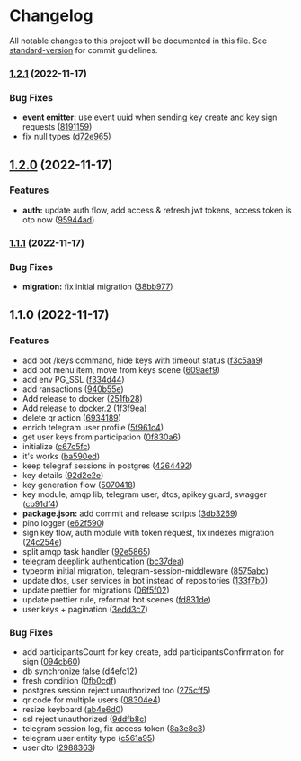 # Changelog

All notable changes to this project will be documented in this file. See [standard-version](https://github.com/conventional-changelog/standard-version) for commit guidelines.

### [1.2.1](https://github.com/tookey-io/backend/compare/v1.2.0...v1.2.1) (2022-11-17)


### Bug Fixes

* **event emitter:** use event uuid when sending key create and key sign requests ([8191159](https://github.com/tookey-io/backend/commit/8191159ca5a0bdb029b483ef39f30f4c336f9898))
* fix null types ([d72e965](https://github.com/tookey-io/backend/commit/d72e9655d52ea279cdf8b537aabdff619e077ef3))

## [1.2.0](https://github.com/tookey-io/backend/compare/v1.1.1...v1.2.0) (2022-11-17)


### Features

* **auth:** update auth flow, add access & refresh jwt tokens, access token is otp now ([95944ad](https://github.com/tookey-io/backend/commit/95944ad5ef92a065297736ffd95eca973bb59602))

### [1.1.1](https://github.com/tookey-io/backend/compare/v1.1.0...v1.1.1) (2022-11-17)


### Bug Fixes

* **migration:** fix initial migration ([38bb977](https://github.com/tookey-io/backend/commit/38bb9777b562bbde690dd0c0f73e7bf9f9f5c1bc))

## 1.1.0 (2022-11-17)


### Features

* add bot /keys command, hide keys with timeout status ([f3c5aa9](https://github.com/tookey-io/backend/commit/f3c5aa94fdff1b6501c227695258d833a6b24eb4))
* add bot menu item, move from keys scene ([609aef9](https://github.com/tookey-io/backend/commit/609aef9de11300a1a21496d830c5179656c6d04f))
* add env PG_SSL ([f334d44](https://github.com/tookey-io/backend/commit/f334d448984a231d620ce5ab65cdad3b1ab7d3dd))
* add ransactions ([940b55e](https://github.com/tookey-io/backend/commit/940b55e6a3a9bc346fc406be4d241c4e4fb5da95))
* Add release to docker ([251fb28](https://github.com/tookey-io/backend/commit/251fb2894bbb245420ad7e9f8df829bdae20f41c))
* Add release to docker.2 ([1f3f9ea](https://github.com/tookey-io/backend/commit/1f3f9ea8dfcd0dd439e39897d54c9615f194c8c3))
* delete qr action ([6934189](https://github.com/tookey-io/backend/commit/6934189265dab1fae962aa5a48a055816c8b2c8e))
* enrich telegram user profile ([5f961c4](https://github.com/tookey-io/backend/commit/5f961c4d5ebedf6b101e6f8673c7ceb8c892c819))
* get user keys from participation ([0f830a6](https://github.com/tookey-io/backend/commit/0f830a63099146ee478ea3539e4d462aa2e5cbda))
* initialize ([c67c5fc](https://github.com/tookey-io/backend/commit/c67c5fcf99a1b8374d9d98d856ecb00a026b23fc))
* it's works ([ba590ed](https://github.com/tookey-io/backend/commit/ba590ed151c61980c121672efcf158c424694c00))
* keep telegraf sessions in postgres ([4264492](https://github.com/tookey-io/backend/commit/4264492d92637f977c370f3c7cd6739fdf0652bb))
* key details ([92d2e2e](https://github.com/tookey-io/backend/commit/92d2e2ea16ab96ff5d3748194c75efb752e0b881))
* key generation flow ([5070418](https://github.com/tookey-io/backend/commit/5070418f76d7ca1d2fcb33094141c03ebe80324e))
* key module, amqp lib, telegram user, dtos, apikey guard, swagger ([cb91df4](https://github.com/tookey-io/backend/commit/cb91df45afe1be20f634f510286361fd9b3133a2))
* **package.json:** add commit and release scripts ([3db3269](https://github.com/tookey-io/backend/commit/3db3269ebe6b72be3098be538535400731a3f161))
* pino logger ([e62f590](https://github.com/tookey-io/backend/commit/e62f59072c064a1cece2fc08b65e8ffc2ffe5c14))
* sign key flow, auth module with token request, fix indexes migration ([24c254e](https://github.com/tookey-io/backend/commit/24c254e4f4cd886acc30cd445e86fadb1f624bfe))
* split amqp task handler ([92e5865](https://github.com/tookey-io/backend/commit/92e58658a442dbd463ff4ca568300b4fc0f8cd35))
* telegram deeplink authentication ([bc37dea](https://github.com/tookey-io/backend/commit/bc37dea129543ec703f2bae9b7e1d1b6c43cbc84))
* typeorm initial migration, telegram-session-middleware ([8575abc](https://github.com/tookey-io/backend/commit/8575abc0d364e87c8d8b32f93d26d6a9f15477b1))
* update dtos, user services in bot instead of repositories ([133f7b0](https://github.com/tookey-io/backend/commit/133f7b0e7183dca9202db21758791d04861ca7c3))
* update prettier for migrations ([06f5f02](https://github.com/tookey-io/backend/commit/06f5f02456cfed0ecdaf333473084bd3b1d90efc))
* update prettier rule, reformat bot scenes ([fd831de](https://github.com/tookey-io/backend/commit/fd831deb84287ef60149f81f7666c4f4d5e8556a))
* user keys + pagination ([3edd3c7](https://github.com/tookey-io/backend/commit/3edd3c71298226b9f00edf8f16993fb4cf9d1be1))


### Bug Fixes

* add participantsCount for key create, add participantsConfirmation for sign ([094cb60](https://github.com/tookey-io/backend/commit/094cb603a9e6789f1dc93a817a676ef269e3e517))
* db synchronize false ([d4efc12](https://github.com/tookey-io/backend/commit/d4efc125d7a239db29cacdd9a45fb8459e2d7f16))
* fresh condition ([0fb0cdf](https://github.com/tookey-io/backend/commit/0fb0cdf58e030380d840776b4c6e5bbc68baec35))
* postgres session reject unauthorized too ([275cff5](https://github.com/tookey-io/backend/commit/275cff55c821fba6a670229019bc10bbb8395e67))
* qr code for multiple users ([08304e4](https://github.com/tookey-io/backend/commit/08304e4b1bd9b62dddbce205b2c1cd291e529df1))
* resize keyboard ([ab4e6d0](https://github.com/tookey-io/backend/commit/ab4e6d04706e2252f862ec53f0a35f0ed004b234))
* ssl reject unauthorized ([9ddfb8c](https://github.com/tookey-io/backend/commit/9ddfb8cc3d28a9cf7372469a3cfb0cacde98745f))
* telegram session log, fix access token ([8a3e8c3](https://github.com/tookey-io/backend/commit/8a3e8c3736437edea2a4356ed3b9df698ddbcec2))
* telegram user entity type ([c561a95](https://github.com/tookey-io/backend/commit/c561a95471e521b36f64cfb2587d6cea4d87cbcb))
* user dto ([2988363](https://github.com/tookey-io/backend/commit/2988363563c53b19ef1e8858742a5b4440b5a48d))
